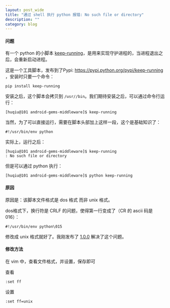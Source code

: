 ```yaml
---
layout: post_wide
title: "通过 shell 执行 python 报错: No such file or directory"
description: ""
category: blog
---
```


#### 问题

有一个 python 的小脚本 [keep-running](https://github.com/liaohuqiu/keep-running)，是用来实现守护进程的，当进程退出之后，会重新启动进程。

这是一个工具脚本，发布到了Pypi: https://pypi.python.org/pypi/keep-running ，安装时只要一个命令：

```
pip install keep-running
```

安装之后，这个脚本会拷贝到 `/usr//bin`。我们期待安装之后，可以通过命令行运行：

```
[huqiu@101 android-gems-middleware]$ keep-running
```

当然，为了可以直接运行，需要在脚本头部加上这样一段，这个是基础知识了：

```
#!/usr/bin/env python
```

实际上，运行之后：

```
[huqiu@101 android-gems-middleware]$ keep-running
: No such file or directory
```

但是可以通过 python 执行：

```
[huqiu@101 android-gems-middleware]$ python keep-running
```

#### 原因

原因是：该脚本文件格式是 dos 格式 而非 unix 格式。

dos格式下，换行符是 CRLF 的问题，使得第一行变成了（CR 的 ascii 码是 016）：

```
#!/usr/bin/env python\015
```

修改成 unix 格式就好了。我刚发布了 [1.0.0](https://github.com/liaohuqiu/keep-running/releases/tag/1.0.0) 解决了这个问题。

#### 修改方法

在 vim 中，查看文件格式，并设置，保存即可

查看

```
:set ff
```

设置

```
:set ff=unix
```
